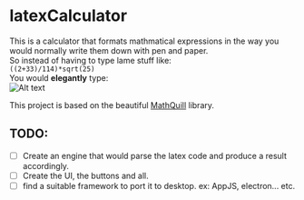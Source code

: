 # latexCalculator
This is a calculator that formats mathmatical expressions in the way you would normally write them down with pen and paper. </br>
So instead of having to type lame stuff like: </br>
`((2+33)/114)*sqrt(25)` </br>
You would **elegantly** type: </br>
![Alt text](/latexMath.png?raw=true "Latex Math")
</br>

This project is based on the beautiful [MathQuill](https://github.com/mathquill/mathquill) library.

## TODO:
* [ ] Create an engine that would parse the latex code and produce a result accordingly.
* [ ] Create the UI, the buttons and all.
* [ ] find a suitable framework to port it to desktop. ex: AppJS, electron... etc.
